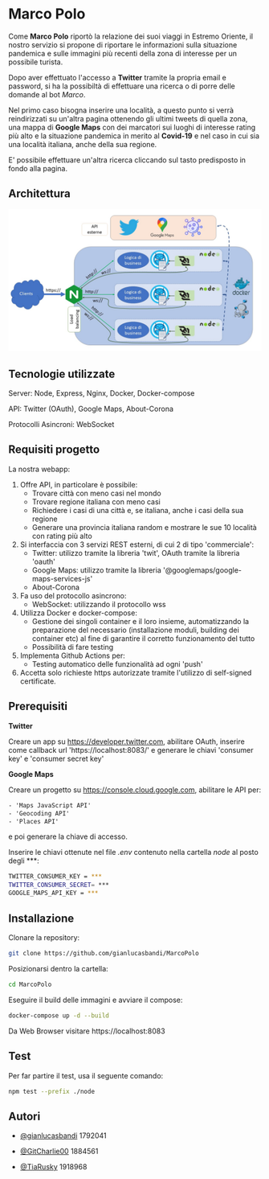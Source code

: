 
# Marco Polo

Come **Marco Polo** riportò la relazione dei suoi viaggi in Estremo Oriente, il nostro servizio si propone di riportare le informazioni sulla situazione pandemica e sulle immagini più recenti della zona di interesse per un possibile turista.

Dopo aver effettuato l'accesso a **Twitter** tramite la propria email e password, si ha la possibiltà di effettuare una ricerca o di porre delle domande al bot *Marco*.

Nel primo caso bisogna inserire una località, a questo punto si verrà reindirizzati su un'altra pagina ottenendo gli ultimi tweets di quella zona, una mappa di **Google Maps** con dei marcatori sui luoghi di interesse rating più alto e la situazione pandemica in merito al **Covid-19** e nel caso in cui sia una località italiana, anche della sua regione.

E' possibile effettuare un'altra ricerca cliccando sul tasto predisposto in fondo alla pagina.

## Architettura
![Architettura progetto](./Architettura.jpg)

## Tecnologie utilizzate

Server: Node, Express, Nginx, Docker, Docker-compose

API: Twitter (OAuth), Google Maps, About-Corona

Protocolli Asincroni: WebSocket


## Requisiti progetto

La nostra webapp:

1. Offre API, in particolare è possibile:
    - Trovare città con meno casi nel mondo
    - Trovare regione italiana con meno casi
    - Richiedere i casi di una città e, se italiana, anche i casi della sua regione
    - Generare una provincia italiana random e mostrare le sue 10 località con rating più alto
2. Si interfaccia con 3 servizi REST esterni, di cui 2 di tipo 'commerciale':
    - Twitter: utilizzo tramite la libreria 'twit', OAuth tramite la libreria 'oauth'
    - Google Maps: utilizzo tramite la libreria '@googlemaps/google-maps-services-js'
    - About-Corona
3. Fa uso del protocollo asincrono:
    - WebSocket: utilizzando il protocollo wss
4. Utilizza Docker e docker-compose:
    - Gestione dei singoli container e il loro insieme, automatizzando la preparazione del necessario (installazione moduli, building dei container etc) al fine di garantire il corretto funzionamento del tutto
    - Possibilità di fare testing
5. Implementa Github Actions per:
    - Testing automatico delle funzionalità ad ogni 'push'
6. Accetta solo richieste https autorizzate tramite l'utilizzo di self-signed certificate.


## Prerequisiti
**Twitter**

Creare un app su https://developer.twitter.com, abilitare OAuth, inserire come callback url 'https://localhost:8083/' e generare le chiavi 'consumer key' e 'consumer secret key'

**Google Maps**

Creare un progetto su https://console.cloud.google.com, abilitare le API per:

    - 'Maps JavaScript API'
    - 'Geocoding API'
    - 'Places API'

e poi generare la chiave di accesso.

Inserire le chiavi ottenute nel file *.env* contenuto nella cartella *node* al posto degli ***:
```bash
TWITTER_CONSUMER_KEY = ***
TWITTER_CONSUMER_SECRET= ***
GOOGLE_MAPS_API_KEY = ***
```
## Installazione

Clonare la repository:
```bash
git clone https://github.com/gianlucasbandi/MarcoPolo
```
Posizionarsi dentro la cartella:
```bash
cd MarcoPolo
```
Eseguire il build delle immagini e avviare il compose:
```bash
docker-compose up -d --build
```
Da Web Browser visitare https://localhost:8083


## Test

Per far partire il test, usa il seguente comando:

```bash
npm test --prefix ./node

```


## Autori

- [@gianlucasbandi](https://www.github.com/gianlucasbandi) 1792041

- [@GitCharlie00](https://github.com/GitCharlie00) 1884561

- [@TiaRusky](https://github.com/TiaRusky) 1918968

